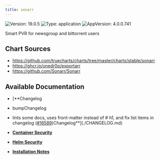```yaml
---
title: sonarr
---
```


![Version: 19.0.5](https://img.shields.io/badge/Version-19.0.5-informational?style=flat-square) ![Type: application](https://img.shields.io/badge/Type-application-informational?style=flat-square) ![AppVersion: 4.0.0.741](https://img.shields.io/badge/AppVersion-4.0.0.741-informational?style=flat-square)

Smart PVR for newsgroup and bittorrent users

## Chart Sources

- https://github.com/truecharts/charts/tree/master/charts/stable/sonarr
- https://ghcr.io/onedr0p/exportarr
- https://github.com/Sonarr/Sonarr

## Available Documentation

- [**Changelog
- bumpChangelog
- lints some docs, uses front-matter instead of # h1, and fix list items in changelog ([#16589](https://github.com/truecharts/charts/issues/16589))Changelog**](./CHANGELOG.md)

- [**Container Security**](./container-security.md)

- [**Helm Security**](./helm-security.md)

- [**Installation Notes**](./installation_notes.md)

